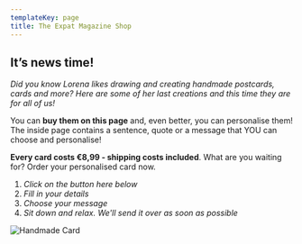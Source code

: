 ```yaml
---
templateKey: page
title: The Expat Magazine Shop
---
```

## It’s news time!

*Did you know Lorena likes drawing and creating handmade postcards, cards and more? Here are some of her last creations and this time they are for all of us!*

You can **buy them on this page** and, even better, you can personalise them! The inside page contains a sentence, quote or a message that YOU can choose and personalise!

**Every card costs €8,99 - shipping costs included**. What are you waiting for? Order your personalised card now.

1. *Click on the button here below*
2. *Fill in your details*
3. *Choose your message*
4. *Sit down and relax. We'll send it over as soon as possible*



![Handmade Card](/img/handmade-cards.001.jpeg)